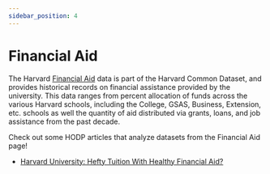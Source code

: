 ```yaml
---
sidebar_position: 4
---
```


# Financial Aid

The Harvard [Financial Aid](https://oira.harvard.edu/factbook/fact-book-finaid/#fa_award) data is part of the Harvard Common Dataset, and provides historical records on financial assistance provided by the university. This data ranges from percent allocation of funds across the various Harvard schools, including the College, GSAS, Business, Extension, etc. schools as well the quantity of aid distributed via grants, loans, and job assistance from the past decade. 

Check out some HODP articles that analyze datasets from the Financial Aid page!
- [Harvard University: Hefty Tuition With Healthy Financial Aid?](https://www.hodp.org/project/harvard-university-hefty-tuition-with-healthy-financial-aid/)
